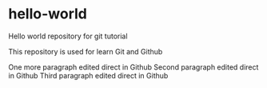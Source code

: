 # hello-world
Hello world repository for git tutorial

This repository is used for learn Git and Github

One more paragraph edited direct in Github
Second paragraph edited direct in Github
Third paragraph edited direct in Github 
